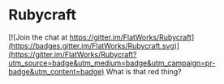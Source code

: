 # Rubycraft

[![Join the chat at https://gitter.im/FlatWorks/Rubycraft](https://badges.gitter.im/FlatWorks/Rubycraft.svg)](https://gitter.im/FlatWorks/Rubycraft?utm_source=badge&utm_medium=badge&utm_campaign=pr-badge&utm_content=badge)
What is that red thing?
